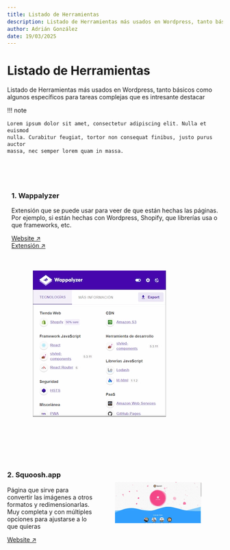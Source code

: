 ```yaml
---
title: Listado de Herramientas
description: Listado de Herramientas más usados en Wordpress, tanto básicos como algunos específicos para tareas complejas que es intresante destacar
author: Adrián González
date: 19/03/2025
--- 
```


# Listado de Herramientas

Listado de Herramientas más usados en Wordpress, tanto básicos como algunos específicos para tareas complejas que es intresante destacar

!!! note

    Lorem ipsum dolor sit amet, consectetur adipiscing elit. Nulla et euismod
    nulla. Curabitur feugiat, tortor non consequat finibus, justo purus auctor
    massa, nec semper lorem quam in massa.


<div style="display: flex; flex-wrap: wrap; justify-content: space-between; padding: 50px 10px;">
  <div style="flex: 1; min-width: 200px; text-align: left;">
    <h3>1. Wappalyzer</h3>
    <p>Extensión que se puede usar para veer de que están hechas las páginas. Por ejemplo, si están hechas con Wordpress, Shopify, que librerías usa o que frameworks, etc. </p>
    <a href="https://www.wappalyzer.com/"> Website ↗️</a><br>
    <a href="https://chromewebstore.google.com/detail/wappalyzer-technology-pro/gppongmhjkpfnbhagpmjfkannfbllamg?hl=es"> Extensión ↗️</a>
  </div>
  <div style="flex: 1; min-width: 200px; max-heigt: 200px text-align: right; padding: 50px 50px;">
    <img src="../../images/plugins_and_tools/wappanalizer.webp" alt="Imagen" style="max-width: 100%; height: auto;">
  </div>
</div>

<div style="display: flex; flex-wrap: wrap; justify-content: space-between;">
  <div style="flex: 1; min-width: 200px; text-align: left;">
    <h3>2. Squoosh.app</h3>
    <p>Página que sirve para convertir las imágenes a otros formatos y redimensionarlas. Muy completa y con múltiples opciones para ajustarse a lo que quieras</p>
    <a href="https://squoosh.app/"> Website ↗️</a><br>

  </div>
  <div style="flex: 1; min-width: 200px; max-heigt: 200px text-align: right; padding: 50px 50px;">
    <img src="../../images/plugins_and_tools/squoosh.webp" alt="Imagen" style="max-width: 100%; height: auto;">
  </div>
</div>
